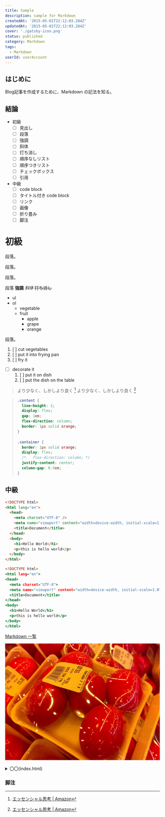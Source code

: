 ```yaml
---
title: Sample
description: sample for Markdown
createdAt: '2015-05-01T22:12:03.284Z'
updatedAt: '2015-05-01T22:12:03.284Z'
cover: './gatsby-icon.png'
status: published
category: Markdown
tags:
  - Markdown
userId: userAccount
---
```


## はじめに

Blog記事を作成するために、Markdown の記法を知る。

## 結論

- 初級
  - [ ] 見出し
  - [ ] 段落
  - [ ] 強調
  - [ ] 斜体
  - [ ] 打ち消し
  - [ ] 順序なしリスト
  - [ ] 順序つきリスト
  - [ ] チェックボックス
  - [ ] 引用
- 中級
  - [ ] code block
  - [ ] タイトル付き code block
  - [ ] リンク
  - [ ] 画像
  - [ ] 折り畳み
  - [ ] 脚注

# 初級

段落。

段落。

段落。

段落 **強調** _斜体_ ~~打ち消し~~

- ul
- ol
  - vegetable
  - fruit
    - apple
    - grape
    - orange

段落。

1. [ ] cut vegetables
1. [ ] put it into frying pan
1. [ ] fry it

- [ ] decorate it
  1. [ ] put it on dish
  1. [ ] put the dish on the table

> より少なく、しかしより良く [^1]
> より少なく、しかしより良く [^2]

> ```css
> .content {
>   line-height: 1;
>   display: flex;
>   gap: 1em;
>   flex-direction: column;
>   border: 1px solid orange;
> }
>
> .container {
>   border: 1px solid orange;
>   display: flex;
>   /*   flex-direction: column; */
>   justify-content: center;
>   column-gap: 0.5em;
> }
> ```

## 中級

```html
<!DOCTYPE html>
<html lang="en">
  <head>
    <meta charset="UTF-8" />
    <meta name="viewport" content="width=device-width, initial-scale=1.0" />
    <title>Document</title>
  </head>
  <body>
    <h1>Hello World</h1>
    <p>this is hello world</p>
  </body>
</html>
```

```html:title=index.html
<!DOCTYPE html>
<html lang="en">
<head>
  <meta charset="UTF-8">
  <meta name="viewport" content="width=device-width, initial-scale=1.0">
  <title>Document</title>
</head>
<body>
  <h1>Hello World</h1>
  <p>this is hello world</p>
</body>
</html>
```

[Markdown 一覧](https://qiita.com/Qiita/items/c686397e4a0f4f11683d#fn2 'Markdown記法 チートシート')

![salty egg](./salty_egg.jpg)

<details>
  <summary>
    〇〇(index.html)
  </summary>
  <div>

    要約すると，〜〜〜〜
    コードは，いかにしるす

```html
<!DOCTYPE html>
<html lang="en">
  <head>
    <meta charset="UTF-8" />
    <meta name="viewport" content="width=device-width, initial-scale=1.0" />
    <title>Document</title>
  </head>
  <body>
    <h1>Hello World</h1>
    <p>this is hello world</p>
  </body>
</html>
```

  </div>
</details>

### 脚注

[^1]: [エッセンシャル思考 | Amazon](https://amzn.to/3648zn5 'エッセンシャル思考')
[^2]: [エッセンシャル思考 | Amazon](https://amzn.to/3648zn5 'エッセンシャル思考')
